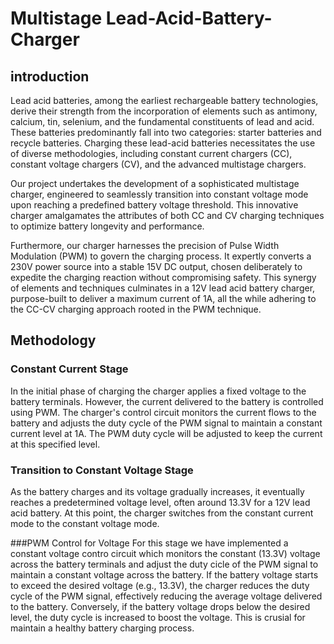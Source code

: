 # Multistage Lead-Acid-Battery-Charger
## introduction

Lead acid batteries, among the earliest rechargeable battery technologies, derive their strength from the incorporation of elements such as antimony, calcium, tin, selenium, and the fundamental constituents of lead and acid. These batteries predominantly fall into two categories: starter batteries and recycle batteries. Charging these lead-acid batteries necessitates the use of diverse methodologies, including constant current chargers (CC), constant voltage chargers (CV), and the advanced multistage chargers.

Our project undertakes the development of a sophisticated multistage charger, engineered to seamlessly transition into constant voltage mode upon reaching a predefined battery voltage threshold. This innovative charger amalgamates the attributes of both CC and CV charging techniques to optimize battery longevity and performance.

Furthermore, our charger harnesses the precision of Pulse Width Modulation (PWM) to govern the charging process. It expertly converts a 230V power source into a stable 15V DC output, chosen deliberately to expedite the charging reaction without compromising safety. This synergy of elements and techniques culminates in a 12V lead acid battery charger, purpose-built to deliver a maximum current of 1A, all the while adhering to the CC-CV charging approach rooted in the PWM technique.

## Methodology
### Constant Current Stage
In the initial phase of charging the charger applies a fixed voltage to the battery terminals. However, the current delivered to the battery is controlled using PWM. The charger's control circuit monitors the current flows to the battery and adjusts the duty cycle of the PWM signal to maintain a constant current level at 1A. The PWM duty cycle will be adjusted to keep the current at this specified level.

### Transition to Constant Voltage Stage
As the battery charges and its voltage gradually increases, it eventually reaches a predetermined voltage level, often around 13.3V for a 12V lead acid battery. At this point, the charger switches from the constant current mode to the constant voltage mode. 

###PWM Control for Voltage
For this stage we have implemented a constant voltage contro circuit which monitors the constant (13.3V) voltage across the battery terminals and adjust the duty cicle of the PWM signal to maintain a constant voltage across the battery. If the battery voltage starts to exceed the desired voltage (e.g., 13.3V), the charger reduces the duty cycle of the PWM signal, effectively reducing the average voltage delivered to the battery. Conversely, if the battery voltage drops below the desired level, the duty cycle is increased to boost the voltage. This is crusial for maintain a healthy battery charging process.




